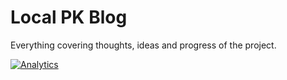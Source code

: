 # Local PK Blog

Everything covering thoughts, ideas and progress of the project.

[![Analytics](https://ga-beacon.appspot.com/UA-50688851-1/localpk/blog)](https://github.com/igrigorik/ga-beacon)
